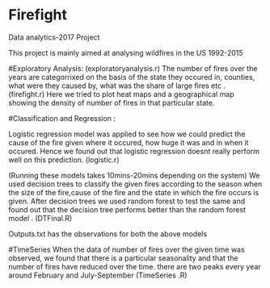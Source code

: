 # Firefight
Data analytics-2017 Project 


This project is mainly aimed at analysing wildfires in the US 1992-2015

#Exploratory Analysis:
(exploratoryanalysis.r)
The number of fires over the years are categorrixed on the basis of the state 
they occured in, counties, what were they caused by, what was the share of 
large fires etc .
(firefight.r)
Here we tried to plot heat maps and a geographical map showing the density of number
of fires in that particular state.

#Classification and Regression :

Logistic regression model was applied to see how we could predict the cause of the fire
given where it occured, how huge it was and in when it occured. Hence we found out 
that logistic regression doesnt really perform well on this prediction.
(logistic.r)

(Running these models takes 10mins-20mins depending on the system)
We used decision trees to classify the given fires according to the season when the
size of the fire,cause of the fire and the state in which the fire occurs is given.
After decision trees we used random forest to test the same and found out that 
the decision tree performs better than the random forest model .
(DTFinal.R)

Outputs.txt has the observations for both the above models  

#TimeSeries
When the data of number of fires over the given time was observed, we found that 
there is a particular seasonality and that the number of fires have reduced 
over the time. there are two peaks every year around February and July-September
(TimeSeries .R)

